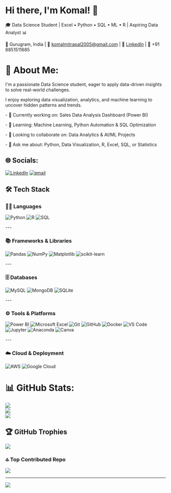# Hi there, I'm Komal! 👋

🎓 Data Science Student | Excel • Python • SQL • ML • R | Aspiring Data Analyst 📊

📍 Gurugram, India | 📧 komalmitrapal2005@gmail.com | 💼 [LinkedIn](www.linkedin.com/in/komal-mittrapal-66855b347) | 📱 +91 8851511685

# 💫 About Me:

I'm a passionate Data Science student, eager to apply data-driven insights to solve real-world challenges.

I enjoy exploring data visualization, analytics, and machine learning to uncover hidden patterns and trends.

\- 🔭 Currently working on: Sales Data Analysis Dashboard (Power BI)

\- 🌱 Learning: Machine Learning, Python Automation & SQL Optimization

\- 👯 Looking to collaborate on: Data Analytics & AI/ML Projects

\- 💬 Ask me about: Python, Data Visualization, R, Excel, SQL, or Statistics


## 🌐 Socials:
[![LinkedIn](https://img.shields.io/badge/LinkedIn-%230077B5.svg?logo=linkedin&logoColor=white)](https://linkedin.com/in/KomalMittrapal) [![email](https://img.shields.io/badge/Email-D14836?logo=gmail&logoColor=white)](mailto:komalmitrapal2005@gmail.com) 

## 🛠️ Tech Stack

### 🧑‍💻 Languages

![Python](https://img.shields.io/badge/Python-3776AB?logo=python&logoColor=white) ![R](https://img.shields.io/badge/R-276DC3?logo=r&logoColor=white) ![SQL](https://img.shields.io/badge/SQL-336791?logo=postgresql&logoColor=white)

\---

### 📚 Frameworks & Libraries

![Pandas](https://img.shields.io/badge/pandas-150458?logo=pandas&logoColor=white) ![NumPy](https://img.shields.io/badge/NumPy-013243?logo=numpy&logoColor=white) ![Matplotlib](https://img.shields.io/badge/Matplotlib-11557C?logo=plotly&logoColor=white) ![scikit-learn](https://img.shields.io/badge/scikit--learn-F7931E?logo=scikit-learn&logoColor=white)

\---

### 🗄️ Databases

![MySQL](https://img.shields.io/badge/MySQL-4479A1?logo=mysql&logoColor=white) ![MongoDB](https://img.shields.io/badge/MongoDB-47A248?logo=mongodb&logoColor=white) ![SQLite](https://img.shields.io/badge/sqlite-%2307405e.svg?style=for-the-badge&logo=sqlite&logoColor=white)

\---

### ⚙️ Tools & Platforms

![Power BI](https://img.shields.io/badge/Power%20BI-F2C811?logo=powerbi&logoColor=black) ![Microsoft Excel](https://img.shields.io/badge/Microsoft%20Excel-217346?logo=microsoftexcel&logoColor=white) ![Git](https://img.shields.io/badge/Git-F05032?logo=git&logoColor=white) ![GitHub](https://img.shields.io/badge/GitHub-181717?logo=github&logoColor=white) ![Docker](https://img.shields.io/badge/Docker-2496ED?logo=docker&logoColor=white) ![VS Code](https://img.shields.io/badge/VS%20Code-007ACC?logo=visualstudiocode&logoColor=white) ![Jupyter](https://img.shields.io/badge/Jupyter-F37626?logo=jupyter&logoColor=white) ![Anaconda](https://img.shields.io/badge/Anaconda-%2344A833.svg?style=for-the-badge&logo=anaconda&logoColor=white) ![Canva](https://img.shields.io/badge/Canva-%2300C4CC.svg?style=for-the-badge&logo=Canva&logoColor=white)

\---

### ☁️ Cloud & Deployment

![AWS](https://img.shields.io/badge/AWS-232F3E?logo=amazonaws&logoColor=white) ![Google Cloud](https://img.shields.io/badge/Google%20Cloud-4285F4?logo=googlecloud&logoColor=white)

# 📊 GitHub Stats:
![](https://github-readme-stats.vercel.app/api?username=KomalMittrapal&theme=dark&hide_border=false&include_all_commits=false&count_private=false)<br/>
![](https://nirzak-streak-stats.vercel.app/?user=KomalMittrapal&theme=dark&hide_border=false)<br/>
![](https://github-readme-stats.vercel.app/api/top-langs/?username=KomalMittrapal&theme=dark&hide_border=false&include_all_commits=false&count_private=false&layout=compact)

## 🏆 GitHub Trophies
![](https://github-profile-trophy.vercel.app/?username=KomalMittrapal&theme=radical&no-frame=false&no-bg=true&margin-w=4)

### 🔝 Top Contributed Repo
![](https://github-contributor-stats.vercel.app/api?username=KomalMittrapal&limit=5&theme=dark&combine_all_yearly_contributions=true)

---
[![](https://visitcount.itsvg.in/api?id=KomalMittrapal&icon=0&color=0)](https://visitcount.itsvg.in)
